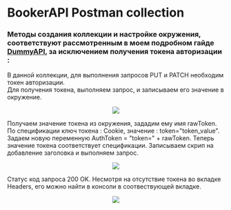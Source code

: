 # BookerAPI Postman collection

### Методы создания коллекции и настройке окружения, соответствуют рассмотренным в моем подробном гайде [DummyAPI](https://github.com/egorsoroka8/postman/blob/main/dummyAPI/readme.md), за исключением получения токена авторизации :

В данной коллекции, для выполнения запросов PUT и PATCH необходим токен авторизации.</br>
Для получения токена, выполняем запрос, и записываем его значение в окружение.

<p align="center">
  <img src="https://user-images.githubusercontent.com/112896404/204147907-639bc659-5d38-4452-b79a-bb5b079d3d25.png">
</p>

Получаем значение токена из окружения, зададим ему имя rawToken. По спецификации ключ токена : Cookie, значение : token="token_value".
Задаем новую переменную AuthToken = "token=" + rawToken. Теперь значение токена соответствует спецификации. Записываем скрип на добавление заголовка и выполняем запрос.

<p align="center">
  <img src="https://user-images.githubusercontent.com/112896404/204149385-893e3da6-d66d-404b-9e84-a126e803d5a2.png">
</p>

Статус код запроса 200 OK. Несмотря на отсутствие токена во вкладке Headers, его можно найти в консоли в соотвествующей вкладке.

<p align="center">
  <img src="https://user-images.githubusercontent.com/112896404/204148803-9bee3d36-37b4-4f20-ad64-8ecc0fad0639.png">
</p>



